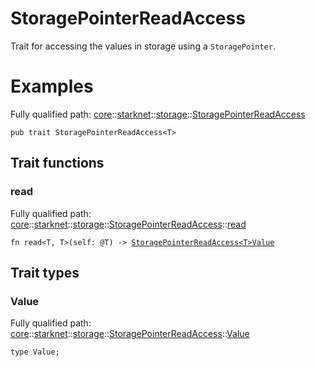 # StoragePointerReadAccess

Trait for accessing the values in storage using a `StoragePointer`.
# Examples

Fully qualified path: [core](./core.md)::[starknet](./core-starknet.md)::[storage](./core-starknet-storage.md)::[StoragePointerReadAccess](./core-starknet-storage-StoragePointerReadAccess.md)

<pre><code class="language-cairo">pub trait StoragePointerReadAccess&lt;T&gt;</code></pre>

## Trait functions

### read

Fully qualified path: [core](./core.md)::[starknet](./core-starknet.md)::[storage](./core-starknet-storage.md)::[StoragePointerReadAccess](./core-starknet-storage-StoragePointerReadAccess.md)::[read](./core-starknet-storage-StoragePointerReadAccess.md#read)

<pre><code class="language-cairo">fn read&lt;T, T&gt;(self: @T) -&gt; <a href="core-starknet-storage-StoragePointerReadAccess.html">StoragePointerReadAccess&lt;T&gt;Value</a></code></pre>


## Trait types

### Value

Fully qualified path: [core](./core.md)::[starknet](./core-starknet.md)::[storage](./core-starknet-storage.md)::[StoragePointerReadAccess](./core-starknet-storage-StoragePointerReadAccess.md)::[Value](./core-starknet-storage-StoragePointerReadAccess.md#value)

<pre><code class="language-cairo">type Value;</code></pre>


